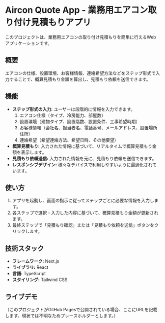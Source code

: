 # Aircon Quote App - 業務用エアコン取り付け見積もりアプリ

このプロジェクトは、業務用エアコンの取り付け見積もりを簡単に行えるWebアプリケーションです。

## 概要

エアコンの仕様、設置環境、お客様情報、連絡希望方法などをステップ形式で入力することで、概算見積もり金額を算出し、見積もり依頼を送信できます。

## 機能

-   **ステップ形式の入力:** ユーザーは段階的に情報を入力できます。
    1.  エアコン仕様（タイプ、冷房能力、部屋数）
    2.  設置環境（建物タイプ、設置階数、設置条件、工事希望時期）
    3.  お客様情報（会社名、担当者名、電話番号、メールアドレス、設置場所住所）
    4.  連絡希望（希望連絡方法、希望日時、その他要望）
-   **概算見積もり:** 入力された情報に基づいて、リアルタイムで概算見積もり金額を表示します。
-   **見積もり依頼送信:** 入力された情報を元に、見積もり依頼を送信できます。
-   **レスポンシブデザイン:** 様々なデバイスで利用しやすいように最適化されています。

## 使い方

1.  アプリを起動し、画面の指示に従ってステップごとに必要な情報を入力します。
2.  各ステップで選択・入力した内容に基づいて、概算見積もり金額が更新されます。
3.  最終ステップで「見積もり確認」または「見積もり依頼を送信」ボタンをクリックします。

## 技術スタック

-   **フレームワーク:** Next.js
-   **ライブラリ:** React
-   **言語:** TypeScript
-   **スタイリング:** Tailwind CSS

## ライブデモ

（このプロジェクトがGitHub Pagesで公開されている場合、ここにURLを記載します。現状では不明なためプレースホルダーとします。）